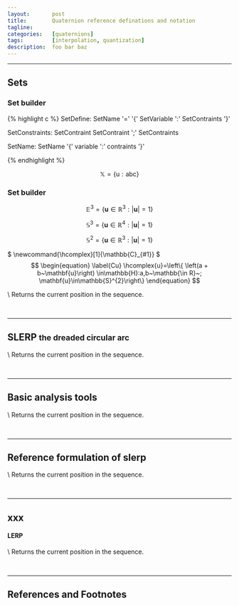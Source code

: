 ```yaml
---
layout:       post
title:        Quaternion reference definations and notation
tagline:      
categories:   [quaternions]
tags:         [interpolation, quantization]
description:  foo bar baz
---
```



------

Sets
------

### Set builder

{% highlight c %}
SetDefine: SetName '=' '{' SetVariable ':' SetContraints '}'

SetConstraints: SetContraint
                SetContraint ';' SetContraints


SetName: SetName '{' variable ':' contraints '}'

{% endhighlight %}


$$ \begin{equation*}
\mathbb{X}=\left\{ \text{u} : \text{abc} \right\} 
\end{equation*} $$


### Set builder

$$ \begin{equation} \label{set:E3}
\mathbb{E}^{3}=\left\{ \mathbf{u}\in\mathbb{R}^{3}:\left|\mathbf{u}\right|=1\right\} 
\end{equation} $$

$$ \begin{equation} \label{set:S3}
\mathbb{S}^{3}=\left\{ \mathbf{u}\in\mathbb{R}^{4}:\left|\mathbf{u}\right|=1\right\} 
\end{equation} $$

$$ \begin{equation} \label{set:S2}
\mathbb{S}^{2}=\left\{ \mathbf{u}\in\mathbb{R}^{3}:\left|\mathbf{u}\right|=1\right\} 
\end{equation} $$

$ \newcommand{\hcomplex}[1]{\mathbb{C}_{#1}} $
$$ \begin{equation} \label{Cu}
\hcomplex{u}=\left\{ \left(a + b~\mathbf{u}\right) \in\mathbb{H}:a,b~\mathbb{\in R}~; \mathbf{u}\in\mathbb{S}^{2}\right\} 
\end{equation} $$


\\
Returns the current position in the sequence.

<br>

------

SLERP <small>the dreaded circular arc</small>
------

\\
Returns the current position in the sequence.

<br>

------

Basic analysis tools <small></small>
------

\\
Returns the current position in the sequence.

<br>

------

Reference formulation of slerp
------

\\
Returns the current position in the sequence.

<br>

------

xxx
------

#### LERP

\\
Returns the current position in the sequence.


<br>

------

References and Footnotes
------

